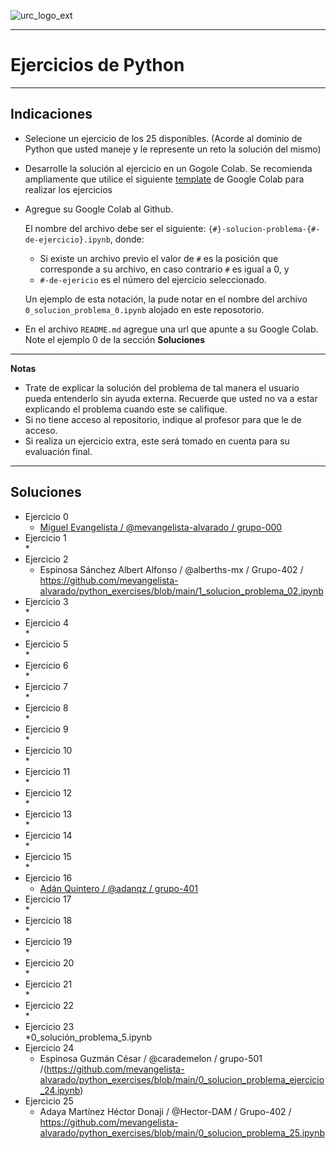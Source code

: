 ![urc_logo_ext](https://github.com/URC-MAC/.github/assets/28746720/1d2b04df-5870-457b-82ab-4eb97ec99e17)
___

# Ejercicios de Python 

_____

## Indicaciones

* Selecione un ejercicio de los 25 disponibles. (Acorde al dominio de Python que usted maneje y le represente un reto la solución del mismo)
* Desarrolle la solución al ejercicio en un Gogole Colab. Se recomienda ampliamente que utilice el siguiente [template](https://colab.research.google.com/drive/10vygSH7z_Nz6L0yswGtYL_OYL4pkwzbc?usp=sharing) de Google Colab para realizar los ejercicios 
* Agregue su Google Colab al Github.  
  
  El nombre del archivo debe ser el siguiente: `{#}-solucion-problema-{#-de-ejercicio}.ipynb`, donde:
   * Si existe un archivo previo el valor de `#` es la posición que corresponde a su archivo, en caso contrario `#` es igual a 0, y
   * `#-de-ejericio` es el número del ejercicio seleccionado.  
  
  Un ejemplo de esta notación, la pude notar en el nombre del archivo `0_solucion_problema_0.ipynb` alojado en este reposotorio.
* En el archivo `README.md` agregue una url que apunte a su Google Colab. Note el ejemplo 0 de la sección __Soluciones__
  
_____

**Notas**
* Trate de explicar la solución del problema de tal manera el usuario pueda entenderlo sin ayuda externa. Recuerde que usted no va a estar explicando el problema cuando este se califique.
* Si no tiene acceso al repositorio, indique al profesor para que le de acceso.
* Si realiza un ejercicio extra, este será tomado en cuenta para su evaluación final.

_____

## Soluciones

* Ejercicio 0
	* [Miguel Evangelista / @mevangelista-alvarado / grupo-000](https://github.com/mevangelista-alvarado/python_exercises/blob/main/0_solucion_problema_0.ipynb)
* Ejercicio 1  
	* 
* Ejercicio 2  
	* Espinosa Sánchez Albert Alfonso / @alberths-mx / Grupo-402 /
   https://github.com/mevangelista-alvarado/python_exercises/blob/main/1_solucion_problema_02.ipynb
* Ejercicio 3  
	*
* Ejercicio 4  
	* 
* Ejercicio 5  
	* 
* Ejercicio 6  
	*  
* Ejercicio 7  
	* 
* Ejercicio 8  
	* 
* Ejercicio 9  
	*
* Ejercicio 10  
	* 
* Ejercicio 11  
	* 
* Ejercicio 12  
	*  
* Ejercicio 13  
	* 
* Ejercicio 14  
	* 
* Ejercicio 15  
	*
* Ejercicio 16  
	* [Adán Quintero / @adanqz / grupo-401](https://github.com/mevangelista-alvarado/python_exercises/blob/main/16_solucion_elementos_en_comun.ipynb)
* Ejercicio 17  
	* 
* Ejercicio 18  
	*
* Ejercicio 19  
	* 
* Ejercicio 20  
	* 
* Ejercicio 21  
	*
* Ejercicio 22  
	* 
* Ejercicio 23  
	*0_solución_problema_5.ipynb
* Ejercicio 24  
	* Espinosa Guzmán César / @carademelon / grupo-501 /(https://github.com/mevangelista-alvarado/python_exercises/blob/main/0_solucion_problema_ejercicio_24.ipynb)
* Ejercicio 25  
	* Adaya Martínez Héctor Donaji / @Hector-DAM / Grupo-402 / https://github.com/mevangelista-alvarado/python_exercises/blob/main/0_solucion_problema_25.ipynb 


